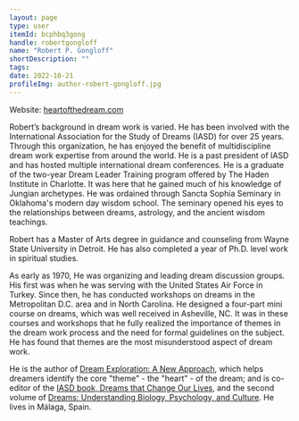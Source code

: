 ```yaml
---
layout: page
type: user
itemId: bcphbq3gong
handle: robertgongloff
name: "Robert P. Gongloff"
shortDescription: ""
tags:
date: 2022-10-21
profileImg: author-robert-gongloff.jpg
---
```


Website: [heartofthedream.com](http://heartofthedream.com/)

Robert’s background in dream work is varied. He has been involved with the International Association for the Study of Dreams (IASD) for over 25 years. Through this organization, he has enjoyed the benefit of multidiscipline dream work expertise from around the world. He is a past president of IASD and has hosted multiple international dream conferences. He is a graduate of the two-year Dream Leader Training program offered by The Haden Institute in Charlotte. It was here that he gained much of his knowledge of Jungian archetypes. He was ordained through Sancta Sophia Seminary in Oklahoma's modern day wisdom school. The seminary opened his eyes to the relationships between dreams, astrology, and the ancient wisdom teachings.

Robert has a Master of Arts degree in guidance and counseling from Wayne State University in Detroit. He has also completed a year of Ph.D. level work in spiritual studies.

As early as 1970, He was organizing and leading dream discussion groups. His first was when he was serving with the United States Air Force in Turkey. Since then, he has conducted workshops on dreams in the Metropolitan D.C. area and in North Carolina. He designed a four-part mini course on dreams, which was well received in Asheville, NC. It was in these courses and workshops that he fully realized the importance of themes in the dream work process and the need for formal guidelines on the subject. He has found that themes are the most misunderstood aspect of dream work.

He is the author of [Dream Exploration: A New Approach](https://www.amazon.com/Dream-Exploration-Approach-Robert-Gongloff/dp/0738708186), which helps dreamers identify the core "theme" - the "heart" - of the dream; and is co-editor of the [IASD book, Dreams that Change Our Lives](https://www.amazon.com/Dreams-That-Change-Our-Lives/dp/1630514292), and the second volume of [Dreams: Understanding Biology, Psychology, and Culture](https://www.amazon.com.au/Dreams-Understanding-Biology-Psychology-Culture/dp/1440856168). He lives in Málaga, Spain.
